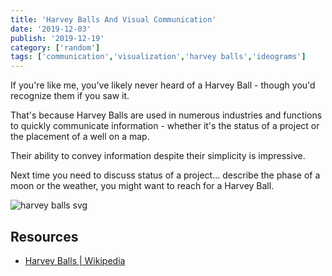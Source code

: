 ```yaml
---
title: 'Harvey Balls And Visual Communication'
date: '2019-12-03'
publish: '2019-12-19'
category: ['random']
tags: ['communication','visualization','harvey balls','ideograms']
---
```


If you're like me, you've likely never heard of a Harvey Ball - though you'd recognize them if you saw it.

That's because Harvey Balls are used in numerous industries and functions to quickly communicate information - whether it's the status of a project or the placement of a well on a map. 

Their ability to convey information despite their simplicity is impressive.

Next time you need to discuss status of a project... describe the phase of a moon or the weather, you might want to reach for a Harvey Ball.

![harvey balls svg](https://upload.wikimedia.org/wikipedia/commons/thumb/6/65/Harveyballs.v2.svg/1280px-Harveyballs.v2.svg.png)

## Resources
- [Harvey Balls | Wikipedia](https://en.wikipedia.org/wiki/Harvey_balls)
